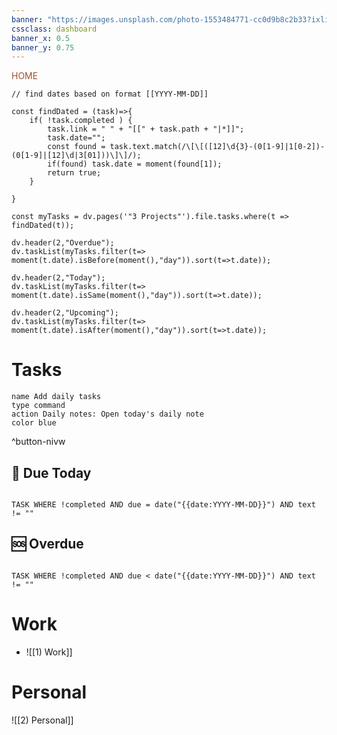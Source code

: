 ```yaml
---
banner: "https://images.unsplash.com/photo-1553484771-cc0d9b8c2b33?ixlib=rb-1.2.1&ixid=MnwxMjA3fDB8MHxwaG90by1wYWdlfHx8fGVufDB8fHx8&auto=format&fit=crop&w=1901&q=80"
cssclass: dashboard
banner_x: 0.5
banner_y: 0.75
---
```

<div class="title" style="color:Sienna">HOME</div>


```dataviewjs
// find dates based on format [[YYYY-MM-DD]]

const findDated = (task)=>{
	if( !task.completed ) {
		task.link = " " + "[[" + task.path + "|*]]";
		task.date="";
		const found = task.text.match(/\[\[([12]\d{3}-(0[1-9]|1[0-2])-(0[1-9]|[12]\d|3[01]))\]\]/);
		if(found) task.date = moment(found[1]);
		return true;
	}

}

const myTasks = dv.pages('"3 Projects"').file.tasks.where(t => findDated(t));

dv.header(2,"Overdue");
dv.taskList(myTasks.filter(t=> moment(t.date).isBefore(moment(),"day")).sort(t=>t.date));

dv.header(2,"Today");
dv.taskList(myTasks.filter(t=> moment(t.date).isSame(moment(),"day")).sort(t=>t.date));

dv.header(2,"Upcoming");
dv.taskList(myTasks.filter(t=> moment(t.date).isAfter(moment(),"day")).sort(t=>t.date));
```

# Tasks

```button
name Add daily tasks
type command
action Daily notes: Open today's daily note
color blue
```
^button-nivw

## 🔔 Due Today
```dataview

TASK WHERE !completed AND due = date("{{date:YYYY-MM-DD}}") AND text != ""

```

## 🆘 Overdue
```dataview

TASK WHERE !completed AND due < date("{{date:YYYY-MM-DD}}") AND text != ""

```

# Work
- ![[1) Work]]

# Personal
![[2) Personal]]
